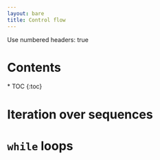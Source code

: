 ```yaml
---
layout: bare
title: Control flow
---
```

Use numbered headers: true

<h1>Contents</h1>
* TOC
{:toc}

# Iteration over sequences

# `while` loops
